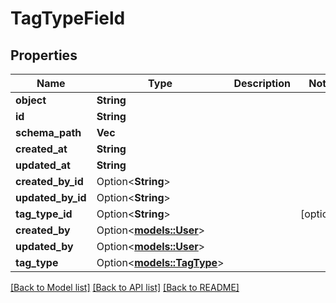 # TagTypeField

## Properties

Name | Type | Description | Notes
------------ | ------------- | ------------- | -------------
**object** | **String** |  | 
**id** | **String** |  | 
**schema_path** | **Vec<String>** |  | 
**created_at** | **String** |  | 
**updated_at** | **String** |  | 
**created_by_id** | Option<**String**> |  | 
**updated_by_id** | Option<**String**> |  | 
**tag_type_id** | Option<**String**> |  | [optional]
**created_by** | Option<[**models::User**](User.md)> |  | 
**updated_by** | Option<[**models::User**](User.md)> |  | 
**tag_type** | Option<[**models::TagType**](TagType.md)> |  | 

[[Back to Model list]](../README.md#documentation-for-models) [[Back to API list]](../README.md#documentation-for-api-endpoints) [[Back to README]](../README.md)



